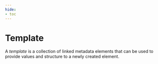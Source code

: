 ```yaml
---
hide:
- toc
---
```


<!-- SPDX-License-Identifier: CC-BY-4.0 -->
<!-- Copyright Contributors to the Egeria project. -->

# Template

A *template* is a collection of linked metadata elements that can be used to provide values and structure to a newly created element. 